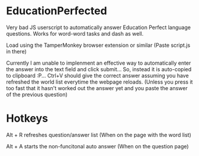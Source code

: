 # EducationPerfected
Very bad JS userscript to automatically answer Education Perfect language questions.
Works for word-word tasks and dash as well.


Load using the TamperMonkey browser extension or similar (Paste script.js in there)


Currently I am unable to implenment an effective way to automatically enter the answer into the text field and click submit...
So, instead it is auto-copied to clipboard :P... Ctrl+V should give the correct answer assuming you have refreshed the world list everytime the webpage reloads. (Unless you press it too fast that it hasn't worked out the answer yet and you paste the answer of the previous question)


# Hotkeys
Alt + R refreshes question/answer list (When on the page with the word list)

Alt + A starts the non-funcitonal auto answer (When on the question page)

